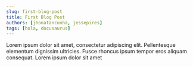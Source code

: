 ```yaml
---
slug: first-blog-post
title: First Blog Post
authors: [jhonatancunha, jessepires]
tags: [hola, docusaurus]
---
```


Lorem ipsum dolor sit amet, consectetur adipiscing elit. Pellentesque elementum dignissim ultricies. Fusce rhoncus ipsum tempor eros aliquam consequat. Lorem ipsum dolor sit amet
